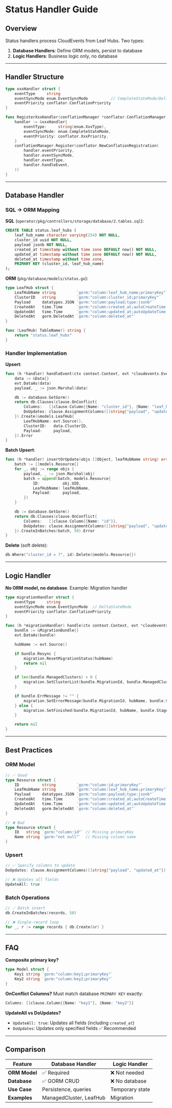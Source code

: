 # Status Handler Guide

## Overview

Status handlers process CloudEvents from Leaf Hubs. Two types:

1. **Database Handlers**: Define ORM models, persist to database
2. **Logic Handlers**: Business logic only, no database

---

## Handler Structure

```go
type xxxHandler struct {
    eventType     string
    eventSyncMode enum.EventSyncMode          // CompleteStateMode/DeltaStateMode/HybridStateMode
    eventPriority conflator.ConflationPriority
}

func RegisterXxxHandler(conflationManager *conflator.ConflationManager) {
    handler := &xxxHandler{
        eventType:     string(enum.XxxType),
        eventSyncMode: enum.CompleteStateMode,
        eventPriority: conflator.XxxPriority,
    }
    conflationManager.Register(conflator.NewConflationRegistration(
        handler.eventPriority,
        handler.eventSyncMode,
        handler.eventType,
        handler.handleEvent,
    ))
}
```

---

## Database Handler

### SQL → ORM Mapping

**SQL** (`operator/pkg/controllers/storage/database/2.tables.sql`):
```sql
CREATE TABLE status.leaf_hubs (
    leaf_hub_name character varying(254) NOT NULL,
    cluster_id uuid NOT NULL,
    payload jsonb NOT NULL,
    created_at timestamp without time zone DEFAULT now() NOT NULL,
    updated_at timestamp without time zone DEFAULT now() NOT NULL,
    deleted_at timestamp without time zone,
    PRIMARY KEY (cluster_id, leaf_hub_name)
);
```

**ORM** (`pkg/database/models/status.go`):
```go
type LeafHub struct {
    LeafHubName string         `gorm:"column:leaf_hub_name;primaryKey"`
    ClusterID   string         `gorm:"column:cluster_id;primaryKey"`
    Payload     datatypes.JSON `gorm:"column:payload;type:jsonb"`
    CreatedAt   time.Time      `gorm:"column:created_at;autoCreateTime:true"`
    UpdatedAt   time.Time      `gorm:"column:updated_at;autoUpdateTime:true"`
    DeletedAt   gorm.DeletedAt `gorm:"column:deleted_at"`
}

func (LeafHub) TableName() string {
    return "status.leaf_hubs"
}
```

### Handler Implementation

**Upsert**:
```go
func (h *handler) handleEvent(ctx context.Context, evt *cloudevents.Event) error {
    data := &Data{}
    evt.DataAs(data)
    payload, _ := json.Marshal(data)

    db := database.GetGorm()
    return db.Clauses(clause.OnConflict{
        Columns:   []clause.Column{{Name: "cluster_id"}, {Name: "leaf_hub_name"}},
        DoUpdates: clause.AssignmentColumns([]string{"payload", "updated_at"}),
    }).Create(&models.LeafHub{
        LeafHubName: evt.Source(),
        ClusterID:   data.ClusterID,
        Payload:     payload,
    }).Error
}
```

**Batch Upsert**:
```go
func (h *handler) insertOrUpdate(objs []Object, leafHubName string) error {
    batch := []models.Resource{}
    for _, obj := range objs {
        payload, _ := json.Marshal(obj)
        batch = append(batch, models.Resource{
            ID:          obj.UID,
            LeafHubName: leafHubName,
            Payload:     payload,
        })
    }

    db := database.GetGorm()
    return db.Clauses(clause.OnConflict{
        Columns:   []clause.Column{{Name: "id"}},
        DoUpdates: clause.AssignmentColumns([]string{"payload", "updated_at"}),
    }).CreateInBatches(batch, 50).Error
}
```

**Delete** (soft delete):
```go
db.Where("cluster_id = ?", id).Delete(&models.Resource{})
```

---

## Logic Handler

**No ORM model, no database**. Example: Migration handler

```go
type migrationHandler struct {
    eventType     string
    eventSyncMode enum.EventSyncMode  // DeltaStateMode
    eventPriority conflator.ConflationPriority
}

func (h *migrationHandler) handle(ctx context.Context, evt *cloudevents.Event) error {
    bundle := &MigrationBundle{}
    evt.DataAs(bundle)

    hubName := evt.Source()

    if bundle.Resync {
        migration.ResetMigrationStatus(hubName)
        return nil
    }

    if len(bundle.ManagedClusters) > 0 {
        migration.SetClusterList(bundle.MigrationId, bundle.ManagedClusters)
    }

    if bundle.ErrMessage != "" {
        migration.SetErrorMessage(bundle.MigrationId, hubName, bundle.Stage, bundle.ErrMessage)
    } else {
        migration.SetFinished(bundle.MigrationId, hubName, bundle.Stage)
    }

    return nil
}
```

---

## Best Practices

### ORM Model
```go
// ✅ Good
type Resource struct {
    ID          string         `gorm:"column:id;primaryKey"`
    LeafHubName string         `gorm:"column:leaf_hub_name;primaryKey"`
    Payload     datatypes.JSON `gorm:"column:payload;type:jsonb"`
    CreatedAt   time.Time      `gorm:"column:created_at;autoCreateTime:true"`
    UpdatedAt   time.Time      `gorm:"column:updated_at;autoUpdateTime:true"`
    DeletedAt   gorm.DeletedAt `gorm:"column:deleted_at"`
}

// ❌ Bad
type Resource struct {
    ID   string `gorm:"column:id"` // Missing primaryKey
    Name string `gorm:"not null"`  // Missing column name
}
```

### Upsert
```go
// ✅ Specify columns to update
DoUpdates: clause.AssignmentColumns([]string{"payload", "updated_at"})

// ❌ Updates all fields
UpdateAll: true
```

### Batch Operations
```go
// ✅ Batch insert
db.CreateInBatches(records, 50)

// ❌ Single-record loop
for _, r := range records { db.Create(&r) }
```

---

## FAQ

**Composite primary key?**
```go
type Model struct {
    Key1 string `gorm:"column:key1;primaryKey"`
    Key2 string `gorm:"column:key2;primaryKey"`
}
```

**OnConflict Columns?**
Must match database `PRIMARY KEY` exactly:
```go
Columns: []clause.Column{{Name: "key1"}, {Name: "key2"}}
```

**UpdateAll vs DoUpdates?**
- `UpdateAll: true`: Updates all fields (including `created_at`)
- `DoUpdates`: Updates only specified fields ✅ Recommended

---

## Comparison

| Feature | Database Handler | Logic Handler |
|---------|-----------------|---------------|
| **ORM Model** | ✅ Required | ❌ Not needed |
| **Database** | ✅ GORM CRUD | ❌ No database |
| **Use Case** | Persistence, queries | Temporary state |
| **Examples** | ManagedCluster, LeafHub | Migration |
